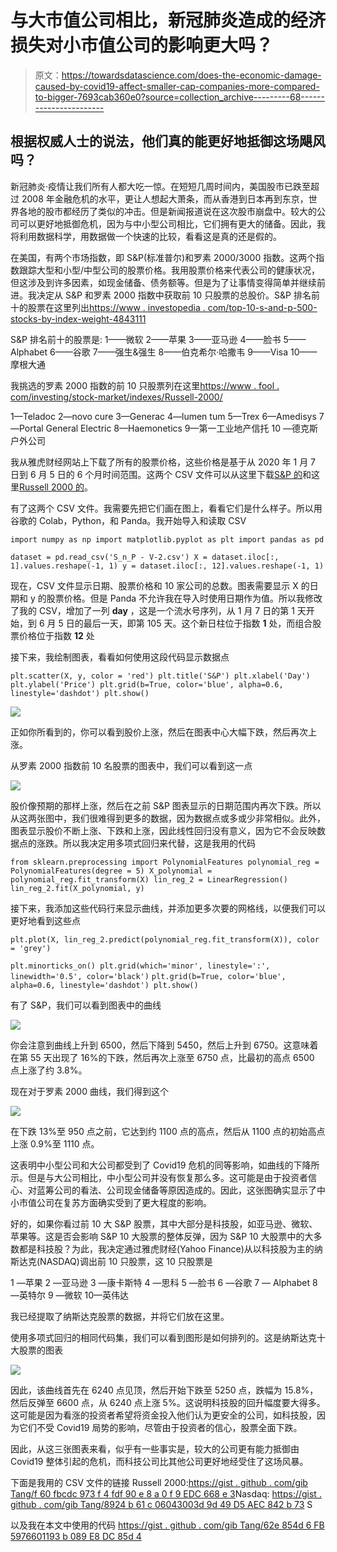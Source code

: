 # 与大市值公司相比，新冠肺炎造成的经济损失对小市值公司的影响更大吗？

> 原文：<https://towardsdatascience.com/does-the-economic-damage-caused-by-covid19-affect-smaller-cap-companies-more-compared-to-bigger-7693cab360e0?source=collection_archive---------68----------------------->

## 根据权威人士的说法，他们真的能更好地抵御这场飓风吗？

新冠肺炎·疫情让我们所有人都大吃一惊。在短短几周时间内，美国股市已跌至超过 2008 年金融危机的水平，更让人想起大萧条，而从香港到日本再到东京，世界各地的股市都经历了类似的冲击。但是新闻报道说在这次股市崩盘中。较大的公司可以更好地抵御危机，因为与中小型公司相比，它们拥有更大的储备。因此，我将利用数据科学，用数据做一个快速的比较，看看这是真的还是假的。

在美国，有两个市场指数，即 S&P(标准普尔)和罗素 2000/3000 指数。这两个指数跟踪大型和小型/中型公司的股票价格。我用股票价格来代表公司的健康状况，但这涉及到许多因素，如现金储备、债务额等。但是为了让事情变得简单并继续前进。我决定从 S&P 和罗素 2000 指数中获取前 10 只股票的总股价。S&P 排名前十的股票在这里列出[https://www . investopedia . com/top-10-s-and-p-500-stocks-by-index-weight-4843111](https://www.investopedia.com/top-10-s-and-p-500-stocks-by-index-weight-4843111)

S&P 排名前十的股票是:
1——微软
2——苹果
3——亚马逊
4——脸书
5——Alphabet
6——谷歌
7——强生&强生
8——伯克希尔·哈撒韦
9——Visa
10——摩根大通

我挑选的罗素 2000 指数的前 10 只股票列在这里[https://www . fool . com/investing/stock-market/indexes/Russell-2000/](https://www.fool.com/investing/stock-market/indexes/russell-2000/)

1—Teladoc
2—novo cure
3—Generac
4—lumen tum
5—Trex
6—Amedisys
7—Portal General Electric
8—Haemonetics
9—第一工业地产信托
10 —德克斯户外公司

我从雅虎财经网站上下载了所有的股票价格，这些价格是基于从 2020 年 1 月 7 日到 6 月 5 日的 6 个月时间范围。这两个 CSV 文件可以从这里下载[S&P 的](https://gist.github.com/gibtang/457b31db0feea1737fcac4ee99fa7678)和这里[Russell 2000 的](https://gist.github.com/gibtang/f60fbcdc973f4fdf90e8a0f9edc668e3)。

有了这两个 CSV 文件。我需要先把它们画在图上，看看它们是什么样子。所以用谷歌的 Colab，Python，和 Panda。我开始导入和读取 CSV

`import numpy as np
import matplotlib.pyplot as plt
import pandas as pd`

`dataset = pd.read_csv('S_n_P - V-2.csv')
X = dataset.iloc[:, 1].values.reshape(-1, 1)
y = dataset.iloc[:, 12].values.reshape(-1, 1)`

现在，CSV 文件显示日期、股票价格和 10 家公司的总数。图表需要显示 X 的日期和 y 的股票价格。但是 Panda 不允许我在导入时使用日期作为值。所以我修改了我的 CSV，增加了一列 **day** ，这是一个流水号序列，从 1 月 7 日的第 1 天开始，到 6 月 5 日的最后一天，即第 105 天。这个新日柱位于指数 **1** 处，而组合股票价格位于指数 **12** 处

接下来，我绘制图表，看看如何使用这段代码显示数据点

`plt.scatter(X, y, color = 'red')
plt.title('S&P')
plt.xlabel('Day')
plt.ylabel('Price')
plt.grid(b=True, color='blue', alpha=0.6, linestyle='dashdot')
plt.show()`

![](img/64020d14af2422aea004452cdad4c9cd.png)

正如你所看到的，你可以看到股价上涨，然后在图表中心大幅下跌，然后再次上涨。

从罗素 2000 指数前 10 名股票的图表中，我们可以看到这一点

![](img/a445d95b579f04ccacc3e267ff9d3111.png)

股价像预期的那样上涨，然后在之前 S&P 图表显示的日期范围内再次下跌。所以从这两张图中，我们很难得到更多的数据，因为数据点或多或少非常相似。此外，图表显示股价不断上涨、下跌和上涨，因此线性回归没有意义，因为它不会反映数据点的涨跌。所以我决定用多项式回归来代替，这是我用的代码

`from sklearn.preprocessing import PolynomialFeatures
polynomial_reg = PolynomialFeatures(degree = 5)
X_polynomial = polynomial_reg.fit_transform(X)
lin_reg_2 = LinearRegression()
lin_reg_2.fit(X_polynomial, y)`

接下来，我添加这些代码行来显示曲线，并添加更多次要的网格线，以便我们可以更好地看到这些点

`plt.plot(X, lin_reg_2.predict(polynomial_reg.fit_transform(X)), color = 'grey')`

`plt.minorticks_on()
plt.grid(which='minor', linestyle=':', linewidth='0.5', color='black')`
`plt.grid(b=True, color='blue', alpha=0.6, linestyle='dashdot')
plt.show()`

有了 S&P，我们可以看到图表中的曲线

![](img/7581120878c1067a66d5996709ef0271.png)

你会注意到曲线上升到 6500，然后下降到 5450，然后上升到 6750。这意味着在第 55 天出现了 16%的下跌，然后再次上涨至 6750 点，比最初的高点 6500 点上涨了约 3.8%。

现在对于罗素 2000 曲线，我们得到这个

![](img/2440dcb96ed841446f1b165669308cc1.png)

在下跌 13%至 950 点之前，它达到约 1100 点的高点，然后从 1100 点的初始高点上涨 0.9%至 1110 点。

这表明中小型公司和大公司都受到了 Covid19 危机的同等影响，如曲线的下降所示。但是与大公司相比，中小型公司并没有恢复那么多。这可能是由于投资者信心、对蓝筹公司的看法、公司现金储备等原因造成的。因此，这张图确实显示了中小市值公司在复苏方面确实受到了更大程度的影响。

好的，如果你看过前 10 大 S&P 股票，其中大部分是科技股，如亚马逊、微软、苹果等。这是否会影响 S&P 10 大股票的整体反弹，因为 S&P 10 大股票中的大多数都是科技股？为此，我决定通过雅虎财经(Yahoo Finance)从以科技股为主的纳斯达克(NASDAQ)调出前 10 只股票，这 10 只股票是

1 —苹果
2 —亚马逊
3 —康卡斯特
4 —思科
5 —脸书
6 —谷歌
7 — Alphabet
8 —英特尔
9 —微软
10—英伟达

我已经提取了纳斯达克股票的数据，并将它们放在这里。

使用多项式回归的相同代码集，我们可以看到图形是如何排列的。这是纳斯达克十大股票的图表

![](img/f1dbe583994b49d3072219f5561f09cf.png)

因此，该曲线首先在 6240 点见顶，然后开始下跌至 5250 点，跌幅为 15.8%，然后反弹至 6600 点，从 6240 点上涨 5%。这说明科技股的回升幅度要大得多。这可能是因为看涨的投资者希望将资金投入他们认为更安全的公司，如科技股，因为它们不受 Covid19 局势的影响，尽管由于投资者的信心，股票全面下跌。

因此，从这三张图表来看，似乎有一些事实是，较大的公司更有能力抵御由 Covid19 整体引起的危机，而科技公司比其他公司更好地经受住了这场风暴。

下面是我用的 CSV 文件的链接
Russell 2000:[https://gist . github . com/gib Tang/f 60 fbcdc 973 f 4 fdf 90 e 8 a 0 f 9 EDC 668 e 3](https://gist.github.com/gibtang/f60fbcdc973f4fdf90e8a0f9edc668e3)Nasdaq:
[https://gist . github . com/gib Tang/8924 b 61 c 06043003d 9d 49 D5 AEC 842 b 73](https://gist.github.com/gibtang/8924b61c06043003d9d49d5aec842b73)
S

以及我在本文中使用的代码
[https://gist . github . com/gib Tang/62e 854d 6 FB 5976601193 b 089 E8 DC 85d 4](https://gist.github.com/gibtang/62e854d6fb5976601193b089e8dc85d4)